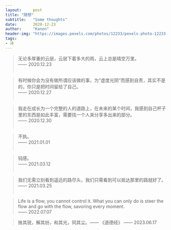 ```yaml
---
layout:     post
title: "随想"
subtitle:   "Some thoughts"
date:       2020-12-23
author:     "Kanon"
header-img: "https://images.pexels.com/photos/12233/pexels-photo-12233.jpeg?auto=compress&cs=tinysrgb&dpr=2&h=750&w=1260"
tags:
- 诗
---
```


> 无论多厚重的云层，云层下着多大的雨，云上总是晴空万里。<br/>
—— 2020.12.23
<br/><br/>

> 有时候你会为没有做所谓应该做的事，为”虚度光阴“而感到自责，其实不是的，你只是把时间留给了自己。<br/>
—— 2020.12.27
<br/><br/>

> 我走在成长为一个完整的人的道路上，在未来的某个时间，我感到自己杯子里的东西是如此丰富，需要找一个人来分享多出来的部分。<br/>
—— 2020.12.30
<br/><br/>

> 不执。 <br/>
—— 2021.01.01
<br/><br/>

> 钝感。 <br/>
—— 2021.03.12
<br/><br/>

> 我们无需立刻看到遥远的路尽头，我们只需看到可以抵达那里的路就好了。 <br/>
—— 2021.03.25
<br/><br/>

> Life is a flow, you cannot control it. What you can only do is steer the flow and go with the flow, savoring every moment. <br/>
—— 2022.07.07

> 挫其锐，解其纷，和其光，同其尘。—— 《道德经》
—— 2023.06.17

<br/><br/><br/>
